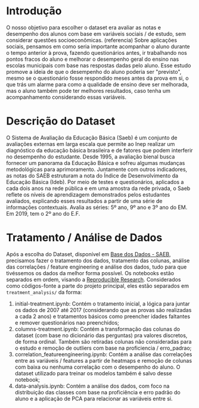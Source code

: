 # Introdução

O nosso objetivo para escolher o dataset era avaliar as notas e desempenho dos alunos com base em variáveis sociais / de estudo, sem considerar questões socioeconômicas. (referencia) Sobre aplicações sociais, pensamos em como seria importante acompanhar o aluno durante o tempo anterior à prova, fazendo questionários antes, ir trabalhando nos pontos fracos do aluno e melhorar o desempenho geral do ensino nas escolas municipais com base nas respostas dadas pelo aluno. Esse estudo promove a ideia de que o desempenho do aluno poderia ser "previsto", mesmo se o questionário fosse respondido meses antes da prova em si, o que trás um alarme para como a qualidade de ensino deve ser melhorada, mas o aluno também pode ter melhores resultados, caso tenha um acompanhamento considerando essas variáveis.

# Descrição do Dataset

O Sistema de Avaliação da Educação Básica (Saeb) é um conjunto de avaliações externas em larga escala que permite ao Inep realizar um diagnóstico da educação básica brasileira e de fatores que podem interferir no desempenho do estudante. Desde 1995, a avaliação bienal busca fornecer um panorama da Educação Básica e sofreu algumas mudanças metodológicas para aprimoramento. Juntamente com outros indicadores, as notas do SAEB estruturam a nota do Índice de Desenvolvimento da Educação Básica (Ideb). Por meio de testes e questionários, aplicados a cada dois anos na rede pública e em uma amostra da rede privada, o Saeb reflete os níveis de aprendizagem demonstrados pelos estudantes avaliados, explicando esses resultados a partir de uma série de informações contextuais. Avalia as séries: 5º ano, 9º ano e 3º ano do EM. Em 2019, tem o 2º ano do E.F.

# Tratamento / Análise de Dados

Após a escolha do Dataset, disponível em [Base dos Dados - SAEB](https://basedosdados.org/dataset/e083c9a2-1cee-4342-bedc-535cbad6f3cd?table=d429a79a-eca1-461c-9c1f-ce65d61048a1), precisamos fazer o tratamento dos dados, tratamento das colunas, análise das correlações / feature engineering e análise dos dados, tudo para que tivéssemos os dados da melhor forma possível. Os notebooks estão separados em ordem, visando a [Reproducible Research](https://book.the-turing-way.org/reproducible-research/reproducible-research). Considerados como códigos-fonte a parte do projeto principal, eles estão separados em `treatment_analysis/` da forma:

1. initial-treatment.ipynb: Contém o tratamento inicial, a lógica para juntar os dados de 2007 até 2017 (considerando que as provas são realizadas a cada 2 anos) e tratamentos básicos como preencher idades faltantes e remover questionários nao preenchidos;
2. columns-treatment.ipynb: Contém a transformação das colunas do dataset (com base no dicionário das perguntas) pra valores discretos, de forma ordinal. Também são retiradas colunas não consideradas para o estudo e remoção de outliers com base na proficiencia / erro_padrao;
3. correlation_featureengineering.ipynb: Contém a análise das correlações entre as variáveis / features a partir de heatmaps e remoção de colunas com baixa ou nenhuma correlação com o desempenho do aluno. O dataset utilizado para treinar os modelos também é salvo desse notebook;
4. data-analysis.ipynb: Contém a análise dos dados, com foco na distribuição das classes com base na proficiência e erro padrão do aluno e a aplicação de PCA para relacionar as variáveis entre si.
